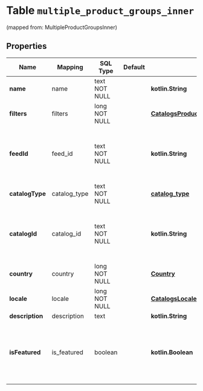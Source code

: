 
# Table `multiple_product_groups_inner`
(mapped from: MultipleProductGroupsInner)

## Properties
Name | Mapping | SQL Type | Default | Type | Description | Notes
---- | ------- | -------- | ------- | ---- | ----------- | -----
**name** | name | text NOT NULL |  | **kotlin.String** |  | 
**filters** | filters | long NOT NULL |  | [**CatalogsProductGroupFiltersRequest**](CatalogsProductGroupFiltersRequest.md) |  |  [foreignkey]
**feedId** | feed_id | text NOT NULL |  | **kotlin.String** | Catalog Feed id pertaining to the catalog product group. | 
**catalogType** | catalog_type | text NOT NULL |  | [**catalog_type**](#CatalogType) |  | 
**catalogId** | catalog_id | text NOT NULL |  | **kotlin.String** | Catalog id pertaining to the creative assets product group. | 
**country** | country | long NOT NULL |  | [**Country**](Country.md) |  |  [foreignkey]
**locale** | locale | long NOT NULL |  | [**CatalogsLocale**](CatalogsLocale.md) |  |  [foreignkey]
**description** | description | text |  | **kotlin.String** |  |  [optional]
**isFeatured** | is_featured | boolean |  | **kotlin.Boolean** | boolean indicator of whether the product group is being featured or not |  [optional]











